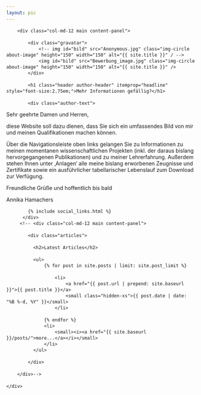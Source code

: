 ```yaml
---
layout: pic
---
```



<div class="container-fluid index">
    <div class="row">

        <div class="col-md-12 main content-panel">

            <div class="gravatar">
                <!-- img id="bild" src="Anonymous.jpg" class="img-circle about-image" height="150" width="150" alt="{{ site.title }}" / -->
                <img id="bild" src="Bewerbung_image.jpg" class="img-circle about-image" height="150" width="150" alt="{{ site.title }}" />
            </div>
            
            <h1 class="header author-header" itemprop="headline" style="font-size:2.75em;">Mehr Informationen gefällig?</h1>

            <div class="author-text">
<p align="left">Sehr geehrte Damen und Herren,</p>

<p align="left">diese Website soll dazu dienen, dass Sie sich ein umfassendes Bild von mir und meinen Qualifikationen machen können.</p>

<p align="left">Über die Navigationsleiste oben links gelangen Sie zu Informationen zu meinen momentanen wissenschaftlichen Projekten (inkl. der daraus bislang hervorgegangenen Publikationen) und zu meiner Lehrerfahrung. Außerdem stehen Ihnen unter ‚Anlagen‘ alle meine bislang erworbenen Zeugnisse und Zertifikate sowie ein ausführlicher tabellarischer Lebenslauf zum Download zur Verfügung.</p>

<p align="left"> Freundliche Grüße und hoffentlich bis bald</p>

<p align="left"> Annika Hamachers</p>
            </div>

            {% include social_links.html %}
          </div>
         <!-- <div class="col-md-12 main content-panel">

            <div class="articles">

              <h2>Latest Articles</h2>

              <ul>
                  {% for post in site.posts | limit: site.post_limit %}

                      <li>
                          <a href="{{ post.url | prepend: site.baseurl }}">{{ post.title }}</a>
                          <small class="hidden-xs">{{ post.date | date: "%B %-d, %Y" }}</small>
                      </li>

                  {% endfor %}
                  <li>
                      <small><i><a href="{{ site.baseurl }}/posts/">more...</a></i></small>
                  </li>
              </ul>

            </div>

        </div>-->

    </div>
</div>

